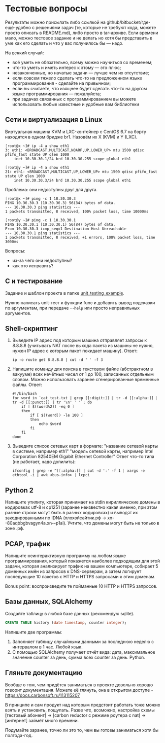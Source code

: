 # Тестовые вопросы

Результаты можно присылать либо ссылкой на github/bitbucket/где-ещё-удобно с решениями задач (те, которые не требуют кода, можете просто описать в README.md), либо просто в tar-архиве. Если времени мало, можно тестовое задание и не делать но хотя бы представить в уме как его сделать и что у вас получилось бы — надо.

На всякий случай:

- всё уметь не обязательно, всему можно научиться со временем;
- что-то уметь и иметь интерес к этому — это плюс;
- незаконченные, но начатые задачи — лучше чем их отсутствие;
- если совсем тяжело сделать что-то на предложенном языке программирования - сделайте на привычном;
- если вы считаете, что изящнее будет сделать что-то на другом языке программирования — пожалуйста;
- при задачах связанных с программированием вы можете использовать любые известные и удобные вам библиотеки

## Сети и виртуализация в Linux

Виртуальная машина KVM и LXC-контейнер c CentOS 6.7 на борту находятся в одном бридже br1. Назовём их X (KVM) и Y (LXC).

    [root@x ~]# ip -4 a show eth1
    3: eth1: <BROADCAST,MULTICAST,NOARP,UP,LOWER_UP> mtu 1500 qdisc pfifo_fast state UP qlen 1000
        inet 10.30.30.1/24 brd 10.30.30.255 scope global eth1

    [root@y ~]# ip -4 a show eth1
    21: eth1: <BROADCAST,MULTICAST,UP,LOWER_UP> mtu 1500 qdisc pfifo_fast state UP qlen 1000
        inet 10.30.30.3/24 brd 10.30.30.255 scope global eth1

Проблема: они недоступны друг для друга.

    [root@x ~]# ping -c 1 10.30.30.3
    PING 10.30.30.3 (10.30.30.3) 56(84) bytes of data.
    --- 10.30.30.3 ping statistics ---
    1 packets transmitted, 0 received, 100% packet loss, time 10000ms

    [root@y ~]# ping -c 1 10.30.30.1
    PING 10.30.30.1 (10.30.30.1) 56(84) bytes of data.
    From 10.30.30.3 icmp_seq=1 Destination Host Unreachable
    --- 10.30.30.1 ping statistics ---
    1 packets transmitted, 0 received, +1 errors, 100% packet loss, time 3000ms

Вопросы:
- из-за чего они недоступны?
- как это исправить?

## С и тестирование

Задание и шаблон проекта в папке [unit_testing_example](https://github.com/carbonsoft/test_sys_dev/tree/master/reductor_developer/unit_testing_example).

Нужно написать unit-тест к функции func и добавить вывод подсказки по аргументам, при передаче `--help` или просто неправильных аргументов.

## Shell-скриптинг

1. Выведите IP адрес под которым машина отправляет запросы к 8.8.8.8 (учитывать NAT после выхода пакета из машины не нужно, нужен IP адрес с которым пакет покидает машину).
   Ответ:
   ```
   ip -o route get 8.8.8.8 | cut -d ' ' -f 3
   ```
2. Напишите команду для поиска в текстовом файле (абстрактном в вакууме) всех нечётных чисел от 1 до 100, записанных отдельным словом. Можно использовать заранее сгенерированные временные файлы.
   Ответ:
   ```
   #!/bin/bash
   for word in `cat test.txt | grep [[:digit:]] | tr -d [[:alpha:]] | tr -d [[:punct:]] | tr '\n' ' '`; do
       if [ $((word%2)) -eq 0 ]
       then
           if [ $((word)) -le 100 ]
           then
               echo $word
           fi
       fi
   done
   ```
3. Выведите список сетевых карт в формате: "название сетевой карты в системе, например eth1" "модель сетевой карты, например Intel Corporation 82540EM Gigabit Ethernet Controller"
   Ответ что-то типа (не работает, надо допилить):
   ```
   ifconfig | grep -e ^[[:alpha:]] | cut -d ':' -f 1 | xargs -e ethtool -i | awk <bus-info> | lcpci
   ```

## Python 2

Напишите утилиту, которая принимает на stdin кириллические домены в кодировках utf-8 и cp1251 (заранее неизвестно какая именно, при этом разные строки могут быть в разных кодировках) и выводят их закодированными по IDNA (плохойсайтик.рф -> xn--80aqbbgbvagyn4a.xn--p1ai). Учтите, что домены могут быть не только в зоне .рф.

## PCAP, трафик

Напишите неинтерактивную программу на любом языке программирования, который покажется наиболее подходящим для этой задачи, которая анализирует трафик на вашем компьютере, собирает 5 доменных имён из запросов к DNS-серверам, а затем логирует последующие 10 пакетов с HTTP и HTTPS запросами к этим доменам.

Bonus point: воспроизведите те пойманные 10 HTTP и HTTPS запросов.

## Базы данных, SQLAlchemy

Создайте таблицу в любой базе данных (рекомендую sqlite).

``` sql
CREATE TABLE history (date timestamp, counter integer);
```
Напишите две программы:

1. Заполняет таблицу случайными данными за последнюю неделю с интервалом в 1 час. Любой язык.
2. С помощью SQLAlchemy получает отчёт вида: дата, максимальное значение counter за день, сумма всех counter за день. Python.

## Гляньте документацию

Вообще о том, чем придётся заниматься в проекте довольно хорошо говорит документация. Можете её глянуть, она в открытом доступе - https://docs.carbonsoft.ru/113115207

В принципе и сам продукт над которым предстоит работать тоже можно взять и установить, пощупать. Разве что, возможно, настройка схемы [тестовый абонент] -> [carbon reductor с режиме роутера с nat] -> [интернет] займёт много времени.

Подумайте заранее, точно ли это то, чем вы готовы заниматься хотя бы полгода-год.
